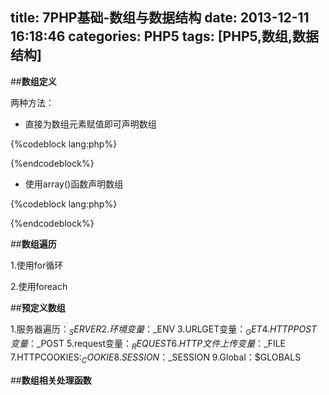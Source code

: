 title: 7PHP基础-数组与数据结构
date: 2013-12-11 16:18:46
categories: PHP5
tags: [PHP5,数组,数据结构]
---
##**数组定义**

两种方法：

- 直接为数组元素赋值即可声明数组

{%codeblock lang:php%}
<?php
	$info[0] = 1;
	$info[1] = "zhangsan";
	$info[2] = "fuzhou";
	$info[3] = "13599552233";
	$info[4] = "123@qq.com";
?>
{%endcodeblock%}

- 使用array()函数声明数组

{%codeblock lang:php%}
<?php
	$arrayName = array(1,"zhangsan","fuzhou","456465465","465@qq.com");
?>
{%endcodeblock%}
<!--more -->

##**数组遍历**

1.使用for循环

2.使用foreach

##**预定义数组**

1.服务器遍历：$_SERVER
2.环境变量：$_ENV
3.URLGET变量：$_GET
4.HTTPPOST变量：$_POST
5.request变量：$_REQUEST
6.HTTP文件上传变量：$_FILE
7.HTTPCOOKIES:$_COOKIE
8.SESSION：$_SESSION
9.Global：$GLOBALS

##**数组相关处理函数**



